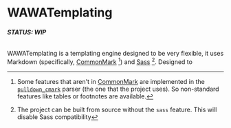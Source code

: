 # WAWATemplating

###### **STATUS: WIP**

WAWATemplating is a templating engine designed to be very flexible, it uses Markdown (specifically, [CommonMark](https://commonmark.org/) [^1]) and [Sass](https://sass-lang.com/) [^2]. Designed to

[^1]: Some features that aren't in [CommonMark](https://commonmark.org/) are implemented in the [`pulldown_cmark`](https://github.com/raphlinus/pulldown-cmark) parser (the one that the project uses). So non-standard features like tables or footnotes are available.

[^2]: The project can be built from source without the `sass` feature. This will disable Sass compatibility

